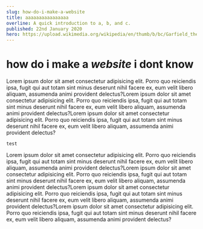 ```yaml
---
slug: how-do-i-make-a-website
title: aaaaaaaaaaaaaaaa
overline: A quick introduction to a, b, and c.
published: 22nd January 2020
hero: https://upload.wikimedia.org/wikipedia/en/thumb/b/bc/Garfield_the_Cat.svg/1200px-Garfield_the_Cat.svg.png
---
```

# how do i make a *website* i dont know

Lorem ipsum dolor sit amet consectetur adipisicing elit. Porro quo reiciendis ipsa, fugit qui aut totam sint minus deserunt nihil facere ex, eum velit libero aliquam, assumenda animi provident delectus?Lorem ipsum dolor sit amet consectetur adipisicing elit. Porro quo reiciendis ipsa, fugit qui aut totam sint minus deserunt nihil facere ex, eum velit libero aliquam, assumenda animi provident delectus?Lorem ipsum dolor sit amet consectetur adipisicing elit. Porro quo reiciendis ipsa, fugit qui aut totam sint minus deserunt nihil facere ex, eum velit libero aliquam, assumenda animi provident delectus?

```
test
```

Lorem ipsum dolor sit amet consectetur adipisicing elit. Porro quo reiciendis ipsa, fugit qui aut totam sint minus deserunt nihil facere ex, eum velit libero aliquam, assumenda animi provident delectus?Lorem ipsum dolor sit amet consectetur adipisicing elit. Porro quo reiciendis ipsa, fugit qui aut totam sint minus deserunt nihil facere ex, eum velit libero aliquam, assumenda animi provident delectus?Lorem ipsum dolor sit amet consectetur adipisicing elit. Porro quo reiciendis ipsa, fugit qui aut totam sint minus deserunt nihil facere ex, eum velit libero aliquam, assumenda animi provident delectus?Lorem ipsum dolor sit amet consectetur adipisicing elit. Porro quo reiciendis ipsa, fugit qui aut totam sint minus deserunt nihil facere ex, eum velit libero aliquam, assumenda animi provident delectus?

